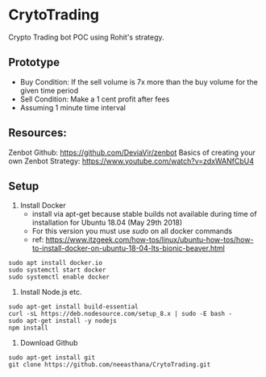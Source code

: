 # CrytoTrading

Crypto Trading bot POC using Rohit's strategy.

## Prototype

- Buy Condition: If the sell volume is 7x more than the buy volume for the given time period
- Sell Condition: Make a 1 cent profit after fees
- Assuming 1 minute time interval 

## Resources:

Zenbot Github: https://github.com/DeviaVir/zenbot
Basics of creating your own Zenbot Strategy: https://www.youtube.com/watch?v=zdxWANfCbU4


## Setup

1. Install Docker 
	- install via apt-get because stable builds not available during time of installation for Ubuntu 18.04 (May 29th 2018)
	- For this version you must use *sudo* on all docker commands
	- ref: https://www.itzgeek.com/how-tos/linux/ubuntu-how-tos/how-to-install-docker-on-ubuntu-18-04-lts-bionic-beaver.html

```
sudo apt install docker.io
sudo systemctl start docker
sudo systemctl enable docker
```

1. Install Node.js etc. 

```
sudo apt-get install build-essential
curl -sL https://deb.nodesource.com/setup_8.x | sudo -E bash -
sudo apt-get install -y nodejs
npm install
```

1. Download Github 
```
sudo apt-get install git
git clone https://github.com/neeasthana/CrytoTrading.git
```